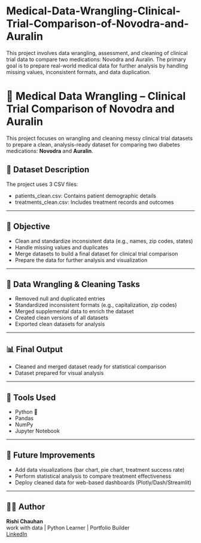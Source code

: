 # Medical-Data-Wrangling-Clinical-Trial-Comparison-of-Novodra-and-Auralin
This project involves data wrangling, assessment, and cleaning of clinical trial data to compare two medications: Novodra and Auralin. The primary goal is to prepare real-world medical data for further analysis by handling missing values, inconsistent formats, and data duplication.

# 🧪 Medical Data Wrangling – Clinical Trial Comparison of Novodra and Auralin

This project focuses on wrangling and cleaning messy clinical trial datasets to prepare a clean, analysis-ready dataset for comparing two diabetes medications: **Novodra** and **Auralin**.

## 📁 Dataset Description

The project uses 3 CSV files:
- patients_clean.csv: Contains patient demographic details
- treatments_clean.csv: Includes treatment records and outcomes

---

## 🎯 Objective

- Clean and standardize inconsistent data (e.g., names, zip codes, states)
- Handle missing values and duplicates
- Merge datasets to build a final dataset for clinical trial comparison
- Prepare the data for further analysis and visualization

---

## 🔧 Data Wrangling & Cleaning Tasks

- Removed null and duplicated entries
- Standardized inconsistent formats (e.g., capitalization, zip codes)
- Merged supplemental data to enrich the dataset
- Created clean versions of all datasets
- Exported clean datasets for analysis

---

## 📊 Final Output

- Cleaned and merged dataset ready for statistical comparison
- Dataset prepared for visual analysis 

---

## 📌 Tools Used

- Python 🐍
- Pandas
- NumPy
- Jupyter Notebook

---

## 🚀 Future Improvements

- Add data visualizations (bar chart, pie chart, treatment success rate)
- Perform statistical analysis to compare treatment effectiveness
- Deploy cleaned data for web-based dashboards (Plotly/Dash/Streamlit)

---

## 🙋‍♂️ Author

**Rishi Chauhan**  
work with data | Python Learner | Portfolio Builder  
[LinkedIn](https://www.linkedin.com/in/rishidataNinja) 
